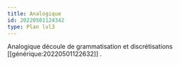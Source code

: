 ```yaml
---
title: Analogique
id: 20220501124342
type: Plan lvl3
---
```


Analogique découle de grammatisation et discrétisations [[générique:20220501122632]] .